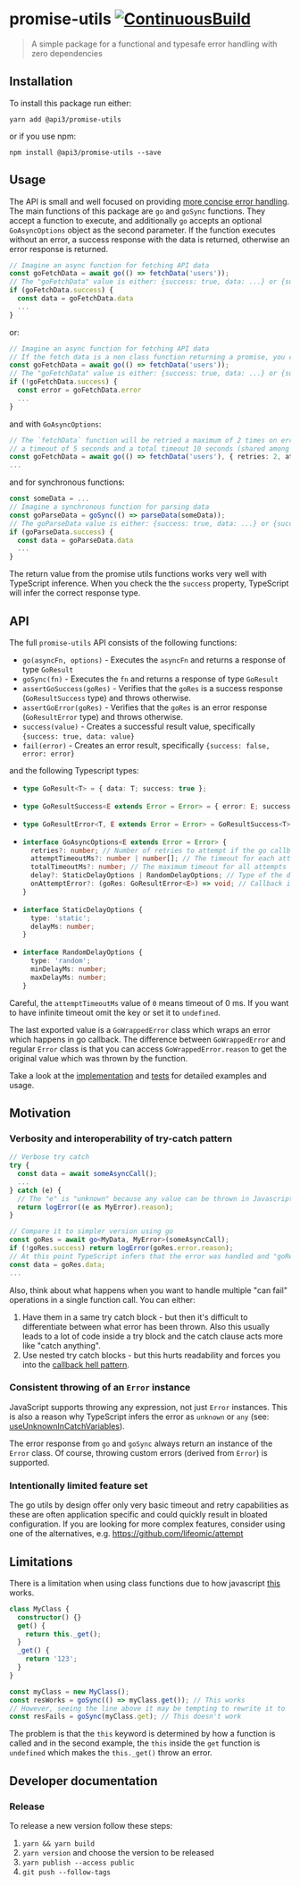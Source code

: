 # promise-utils [![ContinuousBuild](https://github.com/api3dao/promise-utils/actions/workflows/main.yml/badge.svg?branch=main)](https://github.com/api3dao/promise-utils/actions/workflows/main.yml)

> A simple package for a functional and typesafe error handling with zero dependencies

## Installation

To install this package run either:

`yarn add @api3/promise-utils`

or if you use npm:

`npm install @api3/promise-utils --save`

## Usage

The API is small and well focused on providing [more concise error handling](#motivation). The main functions of this
package are `go` and `goSync` functions. They accept a function to execute, and additionally `go` accepts an optional
`GoAsyncOptions` object as the second parameter. If the function executes without an error, a success response with the
data is returned, otherwise an error response is returned.

<!-- NOTE: Keep in sync with the "documentation snippets are valid" test -->

```ts
// Imagine an async function for fetching API data
const goFetchData = await go(() => fetchData('users'));
// The "goFetchData" value is either: {success: true, data: ...} or {success: false, error: ...}
if (goFetchData.success) {
  const data = goFetchData.data
  ...
}
```

or:

```ts
// Imagine an async function for fetching API data
// If the fetch data is a non class function returning a promise, you can drop the arrow function
const goFetchData = await go(() => fetchData('users'));
// The "goFetchData" value is either: {success: true, data: ...} or {success: false, error: ...}
if (!goFetchData.success) {
  const error = goFetchData.error
  ...
}
```

and with `GoAsyncOptions`:

```ts
// The `fetchData` function will be retried a maximum of 2 times on error, with each attempt having
// a timeout of 5 seconds and a total timeout 10 seconds (shared among all attempts and delays).
const goFetchData = await go(() => fetchData('users'), { retries: 2, attemptTimeoutMs: 5_000, totalTimeoutMs: 10_000 });
...
```

and for synchronous functions:

```ts
const someData = ...
// Imagine a synchronous function for parsing data
const goParseData = goSync(() => parseData(someData));
// The goParseData value is either: {success: true, data: ...} or {success: false, error: ...}
if (goParseData.success) {
  const data = goParseData.data
  ...
}
```

The return value from the promise utils functions works very well with TypeScript inference. When you check the the
`success` property, TypeScript will infer the correct response type.

## API

The full `promise-utils` API consists of the following functions:

- `go(asyncFn, options)` - Executes the `asyncFn` and returns a response of type `GoResult`
- `goSync(fn)` - Executes the `fn` and returns a response of type `GoResult`
- `assertGoSuccess(goRes)` - Verifies that the `goRes` is a success response (`GoResultSuccess` type) and throws
  otherwise.
- `assertGoError(goRes)` - Verifies that the `goRes` is an error response (`GoResultError` type) and throws otherwise.
- `success(value)` - Creates a successful result value, specifically `{success: true, data: value}`
- `fail(error)` - Creates an error result, specifically `{success: false, error: error}`

and the following Typescript types:

- ```ts
  type GoResult<T> = { data: T; success: true };
  ```
- ```ts
  type GoResultSuccess<E extends Error = Error> = { error: E; success: false };
  ```
- ```ts
  type GoResultError<T, E extends Error = Error> = GoResultSuccess<T> | GoResultError<E>;
  ```
- ```ts
  interface GoAsyncOptions<E extends Error = Error> {
    retries?: number; // Number of retries to attempt if the go callback is unsuccessful.
    attemptTimeoutMs?: number | number[]; // The timeout for each attempt. Can provide an array for different timeouts for each attempt. If the array is shorter than the number of retries, the last value is used for all remaining attempts.
    totalTimeoutMs?: number; // The maximum timeout for all attempts and delays. No more retries are performed after this timeout.
    delay?: StaticDelayOptions | RandomDelayOptions; // Type of the delay before each attempt. There is no delay before the first request.
    onAttemptError?: (goRes: GoResultError<E>) => void; // Callback invoked after each failed attempt is completed. This callback does not fire for the last attempt or when a "totalTimeoutMs" is exceeded (these should be handled explicitly with the result of "go" call).
  }
  ```
- ```ts
  interface StaticDelayOptions {
    type: 'static';
    delayMs: number;
  }
  ```
- ```ts
  interface RandomDelayOptions {
    type: 'random';
    minDelayMs: number;
    maxDelayMs: number;
  }
  ```

Careful, the `attemptTimeoutMs` value of `0` means timeout of 0 ms. If you want to have infinite timeout omit the key or
set it to `undefined`.

The last exported value is a `GoWrappedError` class which wraps an error which happens in go callback. The difference
between `GoWrappedError` and regular `Error` class is that you can access `GoWrappedError.reason` to get the original
value which was thrown by the function.

Take a look at the [implementation](https://github.com/api3dao/promise-utils/blob/main/src/index.ts) and
[tests](https://github.com/api3dao/promise-utils/blob/main/src/index.test.ts) for detailed examples and usage.

## Motivation

### Verbosity and interoperability of try-catch pattern

```ts
// Verbose try catch
try {
  const data = await someAsyncCall();
  ...
} catch (e) {
  // The "e" is "unknown" because any value can be thrown in Javascript so casting is needed
  return logError((e as MyError).reason);
}

// Compare it to simpler version using go
const goRes = await go<MyData, MyError>(someAsyncCall);
if (!goRes.success) return logError(goRes.error.reason);
// At this point TypeScript infers that the error was handled and "goRes" must be a success response
const data = goRes.data;
...
```

Also, think about what happens when you want to handle multiple "can fail" operations in a single function call. You can
either:

1. Have them in a same try catch block - but then it's difficult to differentiate between what error has been thrown.
   Also this usually leads to a lot of code inside a try block and the catch clause acts more like "catch anything".
2. Use nested try catch blocks - but this hurts readability and forces you into the
   [callback hell pattern](http://callbackhell.com/).

### Consistent throwing of an `Error` instance

JavaScript supports throwing any expression, not just `Error` instances. This is also a reason why TypeScript infers the
error as `unknown` or `any` (see:
[useUnknownInCatchVariables](https://www.typescriptlang.org/tsconfig#useUnknownInCatchVariables)).

The error response from `go` and `goSync` always return an instance of the `Error` class. Of course, throwing custom
errors (derived from `Error`) is supported.

### Intentionally limited feature set

The go utils by design offer only very basic timeout and retry capabilities as these are often application specific and
could quickly result in bloated configuration. If you are looking for more complex features, consider using one of the
alternatives, e.g. https://github.com/lifeomic/attempt

## Limitations

There is a limitation when using class functions due to how javascript
[this](https://developer.mozilla.org/en-US/docs/Web/JavaScript/Reference/Operators/this) works.

```ts
class MyClass {
  constructor() {}
  get() {
    return this._get();
  }
  _get() {
    return '123';
  }
}

const myClass = new MyClass();
const resWorks = goSync(() => myClass.get()); // This works
// However, seeing the line above it may be tempting to rewrite it to
const resFails = goSync(myClass.get); // This doesn't work
```

The problem is that the `this` keyword is determined by how a function is called and in the second example, the `this`
inside the `get` function is `undefined` which makes the `this._get()` throw an error.

## Developer documentation

### Release

To release a new version follow these steps:

1. `yarn && yarn build`
2. `yarn version` and choose the version to be released
3. `yarn publish --access public`
4. `git push --follow-tags`
